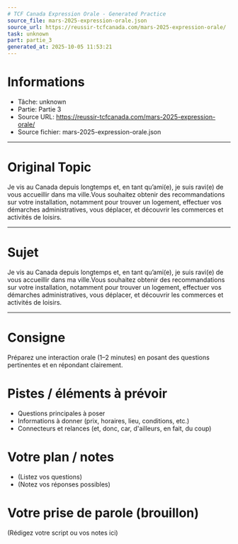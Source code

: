 ```yaml
---
# TCF Canada Expression Orale - Generated Practice
source_file: mars-2025-expression-orale.json
source_url: https://reussir-tcfcanada.com/mars-2025-expression-orale/
task: unknown
part: partie_3
generated_at: 2025-10-05 11:53:21
---
```


# Informations
- Tâche: unknown
- Partie: Partie 3
- Source URL: https://reussir-tcfcanada.com/mars-2025-expression-orale/
- Source fichier: mars-2025-expression-orale.json

---

# Original Topic
Je vis au Canada depuis longtemps et, en tant qu’ami(e), je suis ravi(e) de vous accueillir dans ma ville.Vous souhaitez obtenir des recommandations sur votre installation, notamment pour trouver un logement, effectuer vos démarches administratives, vous déplacer, et découvrir les commerces et activités de loisirs.

---

# Sujet
Je vis au Canada depuis longtemps et, en tant qu’ami(e), je suis ravi(e) de vous accueillir dans ma ville.Vous souhaitez obtenir des recommandations sur votre installation, notamment pour trouver un logement, effectuer vos démarches administratives, vous déplacer, et découvrir les commerces et activités de loisirs.

---
# Consigne
Préparez une interaction orale (1–2 minutes) en posant des questions pertinentes et en répondant clairement.

# Pistes / éléments à prévoir
- Questions principales à poser
- Informations à donner (prix, horaires, lieu, conditions, etc.)
- Connecteurs et relances (et, donc, car, d'ailleurs, en fait, du coup)

# Votre plan / notes
- (Listez vos questions)
- (Notez vos réponses possibles)

# Votre prise de parole (brouillon)
(Rédigez votre script ou vos notes ici)
